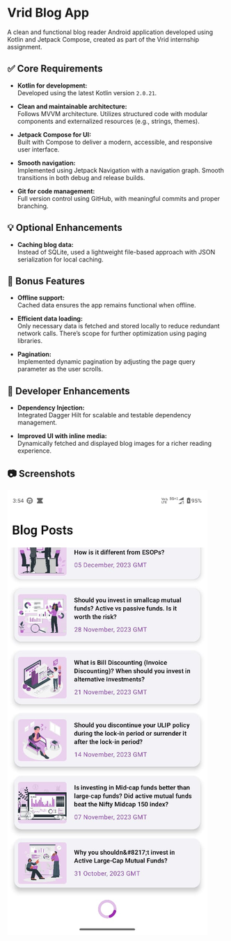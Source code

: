 # Vrid Blog App

A clean and functional blog reader Android application developed using Kotlin and Jetpack Compose, created as part of the Vrid internship assignment.

## ✅ Core Requirements

- **Kotlin for development:**  
  Developed using the latest Kotlin version `2.0.21`.

- **Clean and maintainable architecture:**  
  Follows MVVM architecture. Utilizes structured code with modular components and externalized resources (e.g., strings, themes).

- **Jetpack Compose for UI:**  
  Built with Compose to deliver a modern, accessible, and responsive user interface.

- **Smooth navigation:**  
  Implemented using Jetpack Navigation with a navigation graph. Smooth transitions in both debug and release builds.

- **Git for code management:**  
  Full version control using GitHub, with meaningful commits and proper branching.

## 💡 Optional Enhancements

- **Caching blog data:**  
  Instead of SQLite, used a lightweight file-based approach with JSON serialization for local caching.

## 🚀 Bonus Features

- **Offline support:**  
  Cached data ensures the app remains functional when offline.

- **Efficient data loading:**  
  Only necessary data is fetched and stored locally to reduce redundant network calls. There’s scope for further optimization using paging libraries.

- **Pagination:**  
  Implemented dynamic pagination by adjusting the page query parameter as the user scrolls.

## 🔧 Developer Enhancements

- **Dependency Injection:**  
  Integrated Dagger Hilt for scalable and testable dependency management.

- **Improved UI with inline media:**  
  Dynamically fetched and displayed blog images for a richer reading experience.

## 📷 Screenshots

![Home Screen](screenshots/ss1.jpeg)
